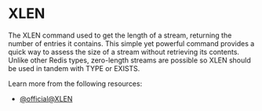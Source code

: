 # XLEN

The XLEN command used to get the length of a stream, returning the number of entries it contains. This simple yet powerful command provides a quick way to assess the size of a stream without retrieving its contents. Unlike other Redis types, zero-length streams are possible so XLEN should be used in tandem with TYPE or EXISTS.

Learn more from the following resources:

- [@official@XLEN](https://redis.io/docs/latest/commands/xlen/)